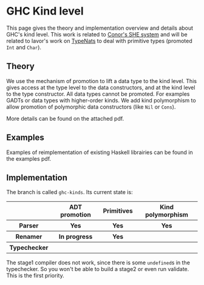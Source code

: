 # GHC Kind level


This page gives the theory and implementation overview and details about GHC's kind level.  This work is related to [ Conor's SHE system](http://personal.cis.strath.ac.uk/~conor/pub/she/) and will be related to Iavor's work on [TypeNats](type-nats) to deal with primitive types (promoted `Int` and `Char`).

## Theory


We use the mechanism of promotion to lift a data type to the kind level.  This gives access at the type level to the data constructors, and at the kind level to the type constructor.  All data types cannot be promoted.  For examples GADTs or data types with higher-order kinds.  We add kind polymorphism to allow promotion of polymorphic data constructors (like `Nil` or `Cons`).


More details can be found on the attached pdf.

## Examples


Examples of reimplementation of existing Haskell librairies can be found in the examples pdf.

## Implementation


The branch is called `ghc-kinds`.  Its current state is:

<table><tr><th></th>
<th> ADT promotion </th>
<th> Primitives </th>
<th> Kind polymorphism 
</th></tr>
<tr><th> Parser      </th>
<th>      Yes      </th>
<th>    Yes     </th>
<th>       Yes         
</th></tr>
<tr><th> Renamer     </th>
<th>  In progress  </th>
<th>    Yes     </th>
<th></th></tr>
<tr><th> Typechecker </th>
<th></th>
<th></th>
<th></th></tr></table>


The stage1 compiler does not work, since there is some `undefined`s in the typechecker.  So you won't be able to build a stage2 or even run validate.  This is the first priority.
